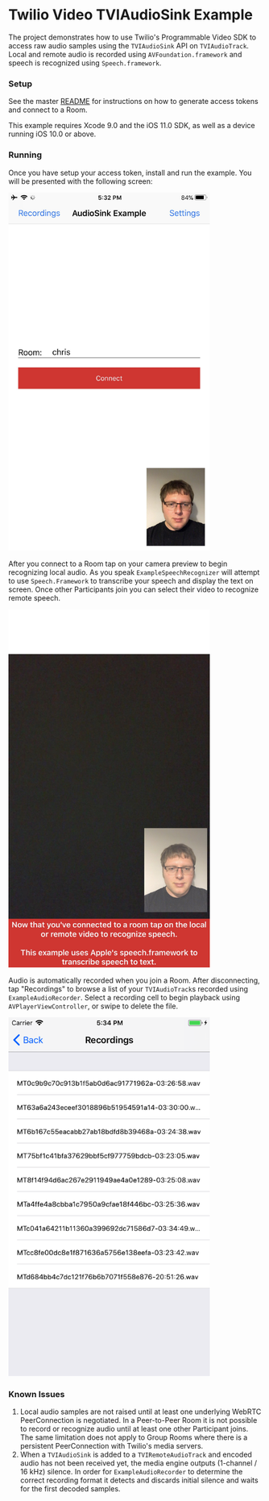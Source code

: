 # Twilio Video TVIAudioSink Example

The project demonstrates how to use Twilio's Programmable Video SDK to access raw audio samples using the `TVIAudioSink` API on `TVIAudioTrack`. Local and remote audio is recorded using `AVFoundation.framework` and speech is recognized using `Speech.framework`.

### Setup

See the master [README](https://github.com/twilio/video-quickstart-ios/blob/master/README.md) for instructions on how to generate access tokens and connect to a Room.

This example requires Xcode 9.0 and the iOS 11.0 SDK, as well as a device running iOS 10.0 or above.

### Running

Once you have setup your access token, install and run the example. You will be presented with the following screen:

<kbd><img width="400px" src="../images/quickstart/audio-sink-launched.jpg"/></kbd>

After you connect to a Room tap on your camera preview to begin recognizing local audio. As you speak `ExampleSpeechRecognizer` will attempt to use `Speech.Framework` to transcribe your speech and display the text on screen. Once other Participants join you can select their video to recognize remote speech.

<kbd><img width="400px" src="../images/quickstart/audio-sink-recognizing.jpg"/></kbd>

Audio is automatically recorded when you join a Room. After disconnecting, tap "Recordings" to browse a list of your `TVIAudioTrack`s recorded using `ExampleAudioRecorder`. Select a recording cell to begin playback using `AVPlayerViewController`, or swipe to delete the file.

<kbd><img width="400px" src="../images/quickstart/audio-sink-recordings.png"/></kbd>

### Known Issues

1. Local audio samples are not raised until at least one underlying WebRTC PeerConnection is negotiated. In a Peer-to-Peer Room it is not possible to record or recognize audio until at least one other Participant joins. The same limitation does not apply to Group Rooms where there is a persistent PeerConnection with Twilio's media servers.
2. When a `TVIAudioSink` is added to a `TVIRemoteAudioTrack` and encoded audio has not been received yet, the media engine outputs (1-channel / 16 kHz) silence. In order for `ExampleAudioRecorder` to determine the correct recording format it detects and discards initial silence and waits for the first decoded samples.